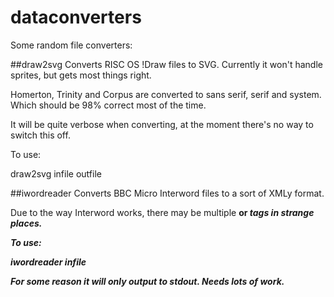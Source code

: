 # dataconverters

Some random file converters:


##draw2svg
Converts RISC OS !Draw files to SVG. Currently it won't handle sprites, but gets most things right.

Homerton, Trinity and Corpus are converted to sans serif, serif and system. Which should be 98% correct most of the time.

It will be quite verbose when converting, at the moment there's no way to switch this off.

To use:

   draw2svg infile outfile

##iwordreader
Converts BBC Micro Interword files to a sort of XMLy format.

Due to the way Interword works, there may be multiple <strong> or <em> tags in strange places.

To use:

   iwordreader infile 

For some reason it will only output to stdout. Needs lots of work.